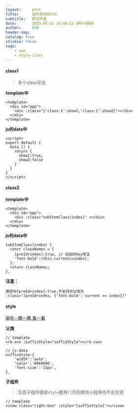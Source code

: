 ```yaml
---
layout:     post
title:      组件样式和CSS
subtitle:   样式传值
date:       2023-05-21 10:50:12 GMT+0800
author:     920
header-img: 
catalog: true
stickie: false
tags:
    - vue
    - style-class
---
```


#### class1
>多个class写法

**template中**
```
<template>
  <div id="app">
    <div :class="{'class-1':show1,'class-2':show2}"></div>
  </div>
</template>
```
**js的data中**
```
<script>
export default {
  data () {
    return {
      show1:true,
      show2:false
    }
  }
}
</script>
```

#### class2

**template中**
```
<template>
  <div id="app">
    <div :class="tabItemClass(index)" ></div>
  </div>
</template>

```
**js的data中**
```
tabItemClass(index) {
  const classNames = {
    [preId+index]:true, // 动态的key写法
    'font-bold':(this.current==index),
  };
  return classNames;
},
```

**注意：**
```
微信中[preId+index]:true,不支持可以改为
:class="[preId+index, {'font-bold': current == index}]"
```



#### style
[呦吼--瞧一瞧,看一看](https://blog.csdn.net/TIAN20121221/article/details/115257355)

**父类**

```
// template
<rk-xxx :suffixStyle="suffixStyle"></rk-xxx>

// js-data
suffixStyle:{
    'width':'auto',
    'color':'#969696',
    'font-size':'13px',
},

```

**子组件**

>注意子组件接收`style`要用`[]`否则微信小程序内不会生效  

```
// template
<view class="right-box" :style="[suffixStyle]"></view>
```
